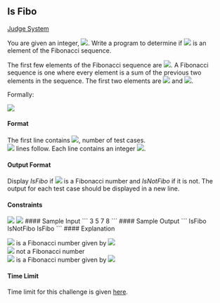 ## Is Fibo

[Judge System](https://www.hackerrank.com/challenges/is-fibo/problem)

You are given an integer, <img src="https://latex.codecogs.com/svg.latex?\Large&space;N">. Write a program to determine if <img src="https://latex.codecogs.com/svg.latex?\Large&space;N"> is an element of the Fibonacci sequence.

The first few elements of the Fibonacci sequence are <img src="https://latex.codecogs.com/svg.latex?\Large&space;0,1,1,2,3,5,8,13,...">. A Fibonacci sequence is one where every element is a sum of the previous two elements in the sequence. The first two elements are <img src="https://latex.codecogs.com/svg.latex?\Large&space;0"> and <img src="https://latex.codecogs.com/svg.latex?\Large&space;1">.

Formally:

<img src="https://latex.codecogs.com/svg.latex?\Large&space;fib_0=0//fib_1=1//...//fib_n=fin_{n-1}+fib_{n-2}{\;}\forall{n}>1">

####  Format
The first line contains <img src="https://latex.codecogs.com/svg.latex?\Large&space;T">, number of test cases.<br>
<img src="https://latex.codecogs.com/svg.latex?\Large&space;T"> lines follow. Each line contains an integer <img src="https://latex.codecogs.com/svg.latex?\Large&space;N">.

#### Output Format
Display *IsFibo* if <img src="https://latex.codecogs.com/svg.latex?\Large&space;N"> is a Fibonacci number and *IsNotFibo* if it is not. The output for each test case should be displayed in a new line.

#### Constraints
<img src="https://latex.codecogs.com/svg.latex?\Large&space;1\le{T}\le{10^5}">
<img src="https://latex.codecogs.com/svg.latex?\Large&space;1\le{N}\le{10^{10}}">
#### Sample Input
```
3
5
7
8
```
#### Sample Output
```
IsFibo
IsNotFibo
IsFibo
```
#### Explanation

<img src="https://latex.codecogs.com/svg.latex?\Large&space;5"> is a Fibonacci number given by <img src="https://latex.codecogs.com/svg.latex?\Large&space;fib_5=3+2"><br>
<img src="https://latex.codecogs.com/svg.latex?\Large&space;7"> not a Fibonacci number<br>
<img src="https://latex.codecogs.com/svg.latex?\Large&space;8"> is a Fibonacci number given by <img src="https://latex.codecogs.com/svg.latex?\Large&space;fib_6=5+3"><be> 

#### Time Limit
Time limit for this challenge is given [here](https://www.hackerrank.com/environment).
